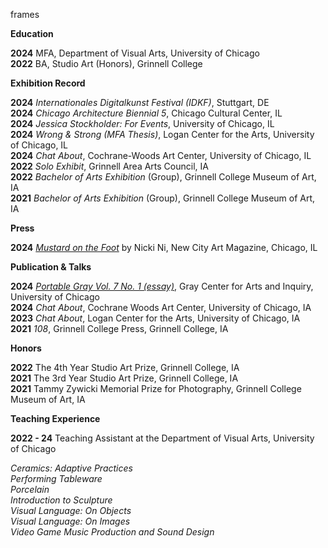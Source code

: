frames

**Education**

**2024** MFA, Department of Visual Arts, University of Chicago <br>**2022** BA, Studio Art (Honors), Grinnell College 

**Exhibition Record**

**2024** *Internationales Digitalkunst Festival (IDKF)*, Stuttgart, DE<br>**2024** *Chicago Architecture Biennial 5*, Chicago Cultural Center, IL<br>**2024** *Jessica Stockholder: For Events*, University of Chicago, IL<br>**2024** *Wrong & Strong (MFA Thesis)*, Logan Center for the Arts, University of Chicago, IL<br>**2024** *Chat About*, Cochrane-Woods Art Center, University of Chicago, IL<br>**2022** *Solo Exhibit*, Grinnell Area Arts Council, IA<br>**2022** *Bachelor of Arts Exhibition* (Group), Grinnell College Museum of Art, IA <br>**2021** *Bachelor of Arts Exhibition* (Group), Grinnell College Museum of Art, IA

**Press**

**2024** [*Mustard on the Foot*](https://art.newcity.com/2024/04/30/mustard-on-the-foot-a-review-of-jessica-stockholder-for-events-at-hutchinson-courtyard/) by Nicki Ni, New City Art Magazine, Chicago, IL

**Publication & Talks**

**2024** [*Portable Gray Vol. 7 No. 1 (essay)*](https://primaryinformation.org/pi/wp-content/uploads/2024/05/20240528_PI_Portable_Gray_Sia.pdf), Gray Center for Arts and Inquiry, University of Chicago<br>**2024** *Chat About*, Cochrane Woods Art Center, University of Chicago, IA<br>**2023** *Chat About*, Logan Center for the Arts, University of Chicago, IA<br>**2021** *108*, Grinnell College Press, Grinnell College, IA

**Honors**

**2022** The 4th Year Studio Art Prize, Grinnell College, IA <br>**2021** The 3rd Year Studio Art Prize, Grinnell College, IA<br>**2021** Tammy Zywicki Memorial Prize for Photography, Grinnell College Museum of Art, IA

**Teaching Experience** 

**2022 - 24** Teaching Assistant at the Department of Visual Arts, University of Chicago<br>

*Ceramics: Adaptive Practices*<br>*Performing Tableware*<br>*Porcelain*<br>*Introduction to Sculpture*<br>*Visual Language: On Objects*<br>*Visual Language: On Images*<br>*Video Game Music Production and Sound Design*




